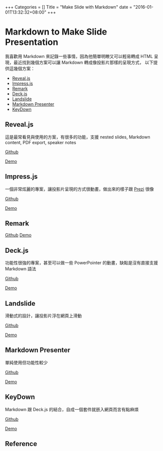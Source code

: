+++
Categories = []
Title = "Make Slide with Markdown"
date = "2016-01-01T13:32:32+08:00"
+++
# Markdown to Make Slide Presentation
我喜歡用 Markdown 來記錄一些事情，因為他簡單明瞭又可以輕易轉成 HTML 呈現，最近找到幾個方案可以讓 Markdown 轉成像投影片那樣的呈現方式， 以下提供這幾個方案：  
- [Reveal.js](#Reveal)
- [Impress.js](#Impress)
- [Remark](#Remark)
- [Deck.js](#Deck)
- [Landslide](#Landslid)
- [Markdown Presenter](#Markdownpre)
- [KeyDown](#KeyDown)

<a name="Reveal"></a>

## Reveal.js
這是最常看見與使用的方案，有很多的功能，支援 nested slides, Markdown content, PDF export, speaker notes

[Github][reveal]

[Demo](http://lab.hakim.se/reveal-js/#/)

<a name="Impress"></a>

## Impress.js
一個非常炫麗的專案，讓投影片呈現的方式很動畫，做出來的樣子跟 [Prezi](https://prezi.com/) 很像

[Github][impress]

[Demo](http://impress.github.io/impress.js/#/bored)

<a name="Remark"></a>

## Remark
[Github][remark] [Demo](http://gnab.github.io/remark/#19)

<a name="Deck"></a>

## Deck.js
功能性很強的專案，甚至可以做一些 PowerPointer 的動畫，缺點是沒有直接支援 Markdown 語法

[Github][deck]

[Demo](http://imakewebthings.com/deck.js/introduction/)

<a name="Landslid"></a>

## Landslide
滑動式的設計，讓投影片浮在網頁上滑動

[Github][landslide]

[Demo](http://landslide.adamzap.com/#slide1)

<a name="Markdownpre"></a>

## Markdown Presenter
單純使用但功能性較少

[Github][markdownpresent]

[Demo](http://chrishulbert.github.io/MarkdownPresenter/Presenter.html)

<a name="KeyDown"></a>

## KeyDown
Markdown 跟 Deck.js 的結合，自成一個套件就嵌入網頁而言有點麻煩

[Github][keydown_link]

[Demo](http://infews.github.io/keydown/)

## Reference

[reveal]: https://github.com/hakimel/reveal.js
[remark]: https://github.com/gnab/remark
[markdownpresent]: https://github.com/chrishulbert/MarkdownPresenter
[landslide]: https://github.com/adamzap/landslide#notes
[keydown_link]: https://github.com/infews/keydown
[deck]: https://github.com/imakewebthings/deck.js
[impress]: https://github.com/impress/impress.js
